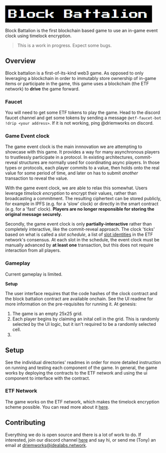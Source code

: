 ![Block Battalion](./resources/title.png)

Block Battalion is the first blockchain based game to use an in-game event clock using timelock encryption. 

> This is a work in progress. Expect some bugs.

## Overview

Block battalion is a first-of-its-kind web3 game. As opposed to only leveraging a blockchain in order to immutably store ownership of in-game items or participate in the game, this game uses a blockchain (the ETF network) to **drive** the game forward. 

### Faucet

You will need to get some ETF tokens to play the game. Head to the discord faucet channel and get some tokens by sending a message `@etf-faucet-bot !drip <your address>`. If it is not working, ping @driemworks on discord.

### Game Event clock

The game event clock is the main innnovation we are attempting to showcase with this game. It provides a way for many asynchronous players to trustlessly participate in a protocol. In existing architectures, commit-reveal structures are normally used for coordinating async players. In those types or protocols, each player commits to a value, then holds onto the real value for some period of time, and later on has to submit *another* transaction to reveal the value. 

With the game event clock, we are able to relax this somewhat. Users leverage *timelock encryption* to encrypt their values, rather than broadcasting a commitment. The resulting ciphertext can be stored publicly, for example in IPFS (e.g. for a 'slow' clock) or directly in the smart contract (e.g. for a 'fast' clock). **Players are no longer responsible for storing the original message securely**.

Secondly, the game event clock is only **partially-interactive** rather than completely interactive, like the commit-reveal approach. The clock 'ticks' based on what is called a *slot schedule*, a list of [slot identities](https://etf.idealabs.network/docs/learn/overview#slot-identity) in the ETF network's consensus. At each slot in the schedule, the event clock must be manually advanced by **at least one** transaction, but this does not require interaction from all players. 

### Gameplay

Current gameplay is limited.

**Setup**

The user interface requires that the code hashes of the clock contract and the block battalion contract are available onchain. See the UI readme for more information on the pre-requisites for running it. At genesis:

1. The game is an empty 25x25 grid. 
2. Each player begins by claiming an inital cell in the grid. This is randomly selected by the UI logic, but it isn't required to be a randomly selected cell. 
3. 

## Setup

See the individual directories' readmes in order for more detailed instruction on running and testing each component of the game. In general, the game works by deploying the contracts to the ETF network and using the ui component to interface with the contract.

### ETF Network

The game works on the ETF network, which makes the timelock encryption scheme possible. You can read more about it [here](https://etf.idealabs.network).

## Contributing

Everything we do is open source and there is a lot of work to do. If interested, join our discord channel [here](https://discord.gg/4fMDbyRw7R) and say hi, or send me (Tony) an email at driemworks@idealabs.network.
